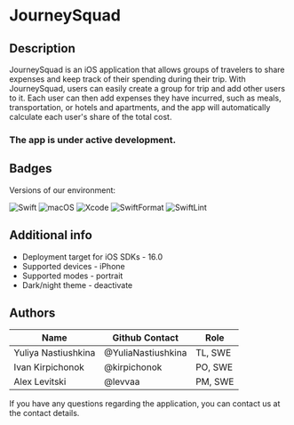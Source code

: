 # JourneySquad

## Description

JourneySquad is an iOS application that allows groups of travelers to share expenses and keep track of their spending during their trip. 
With JourneySquad, users can easily create a group for trip and add other users to it. 
Each user can then add expenses they have incurred, such as meals, transportation, or hotels and apartments, and the app will automatically calculate each user's share of the total cost.

### The app is under active development.

## Badges

Versions of our environment:

![Swift](https://img.shields.io/badge/Swift-5.8-blueviolet) ![macOS](https://img.shields.io/badge/macOS-13.3.1+-green) ![Xcode](https://img.shields.io/badge/Xcode-14.3-blue) ![SwiftFormat](https://img.shields.io/badge/SwiftFormat-0.51.7-yellow) ![SwiftLint](https://img.shields.io/badge/SwiftLint-0.51.0-orange)

## Additional info

* Deployment target for iOS SDKs - 16.0
* Supported devices - iPhone
* Supported modes - portrait
* Dark/night theme - deactivate

## Authors

| Name| Github Contact | Role |
|---------------------|--------------------|---------|
| Yuliya Nastiushkina | @YuliaNastiushkina | TL, SWE |
| Ivan Kirpichonok    | @kirpichonok       | PO, SWE |
| Alex Levitski       | @levvaa            | PM, SWE |

If you have any questions regarding the application, you can contact us at the contact details.
